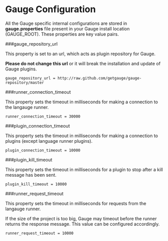 # Gauge Configuration

All the Gauge specific internal configurations are stored    in **gauge.properties** file present in your Gauge install location (GAUGE_ROOT). These properties are key value pairs.

###gauge_repository_url

This property is set to an url, which acts as plugin repository for Gauge.

**Please do not change this url** or it will break the installation and update of Gauge plugins.

```
gauge_repository_url = http://raw.github.com/getgauge/gauge-repository/master
```

###runner_connection_timeout

This property sets the timeout in milliseconds for making a connection to the langauge runner.

```
runner_connection_timeout = 30000
```

###plugin_connection_timeout

This property sets the timeout in milliseconds for making a connection to plugins (except language runner plugins).
```
plugin_connection_timeout = 10000
```

###plugin_kill_timeout

This property sets the timeout in milliseconds for a plugin to stop after a kill message has been sent.
```
plugin_kill_timeout = 10000
```

###runner_request_timeout

This property sets the timeout in milliseconds for requests from the langauge runner.

If the size of the project is too big, Gauge may timeout before the runner returns the response message. This value can be configured accordingly.

```
runner_request_timeout = 10000
```
